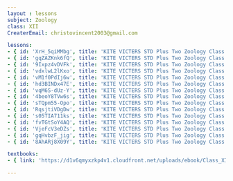```yaml
--- 
layout : lessons 
subject: Zoology
class: XII
CreaterEmail: christovincent2003@gmail.com

lessons:
- { id: 'XrH_5qiMMbg', title: 'KITE VICTERS STD Plus Two Zoology Class 01 (First Bell-ഫസ്റ്റ് ബെല്‍)' }
- { id: 'gqZAZKnk6fQ', title: 'KITE VICTERS STD Plus Two Zoology Class 02 (First Bell-ഫസ്റ്റ് ബെല്‍)' }
- { id: '9Ixpz4vDVFk', title: 'KITE VICTERS STD Plus Two Zoology Class 03 (First Bell-ഫസ്റ്റ് ബെല്‍)' }
- { id: 'vdxlwL2lKxo', title: 'KITE VICTERS STD Plus Two Zoology Class 04 (First Bell-ഫസ്റ്റ് ബെല്‍)' }
- { id: 'vM1f0PdIj6w', title: 'KITE VICTERS STD Plus Two Zoology Class 05 (First Bell-ഫസ്റ്റ് ബെല്‍)' }
- { id: 'hd3BINDx47E', title: 'KITE VICTERS STD Plus Two Zoology Class 06 (First Bell-ഫസ്റ്റ് ബെല്‍)' }
- { id: 'vqM6S-dUz-Y', title: 'KITE VICTERS STD Plus Two Zoology Class 07 (First Bell-ഫസ്റ്റ് ബെല്‍)' }
- { id: '4beoY8TVw6s', title: 'KITE VICTERS STD Plus Two Zoology Class 08 (First Bell-ഫസ്റ്റ് ബെല്‍)' }
- { id: 'sTQpm55-Opo', title: 'KITE VICTERS STD Plus Two Zoology Class 09 (First Bell-ഫസ്റ്റ് ബെല്‍)' }
- { id: 'RqsjtiVDgDw', title: 'KITE VICTERS STD Plus Two Zoology Class 10 (First Bell-ഫസ്റ്റ് ബെല്‍)' }
- { id: 's05TIA711ks', title: 'KITE VICTERS STD Plus Two Zoology Class 11 (First Bell-ഫസ്റ്റ് ബെല്‍)' }
- { id: 'fvTGtSoY4AQ', title: 'KITE VICTERS STD Plus Two Zoology Class 12 (First Bell-ഫസ്റ്റ് ബെല്‍)' }
- { id: 'VjeFcV3eDZs', title: 'KITE VICTERS STD Plus Two Zoology Class 13 (First Bell-ഫസ്റ്റ് ബെല്‍)' }
- { id: 'gqHvbzF_jig', title: 'KITE VICTERS STD Plus Two Zoology Class 14 (First Bell-ഫസ്റ്റ് ബെല്‍)' }
- { id: '8AhARj8X09Y', title: 'KITE VICTERS STD Plus Two Zoology Class 16 (First Bell-ഫസ്റ്റ് ബെല്‍)' }

textbooks:
- { link: 'https://d1v6qmyxzkp4v1.cloudfront.net/uploads/ebook/Class_XII/Biology/Biology.pdf', title: 'Zoology' , medium: 'English' }

---
```

